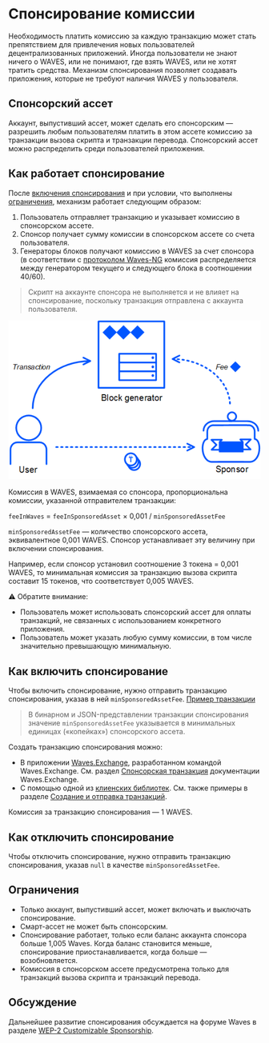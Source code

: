 # Спонсирование комиссии

Необходимость платить комиссию за каждую транзакцию может стать препятствием для привлечения новых пользователей децентрализованных приложений. Иногда пользователи не знают ничего о WAVES, или не понимают, где взять WAVES, или не хотят тратить средства. Механизм спонсирования позволяет создавать приложения, которые не требуют наличия WAVES у пользователя.

## Спонсорский ассет

Аккаунт, выпустивший ассет, может сделать его спонсорским — разрешить любым пользователям платить в этом ассете комиссию за транзакции вызова скрипта и транзакции перевода. Спонсорский ассет можно распределить среди пользователей приложения.

## Как работает спонсирование

После [включения спонсирования](#как-включить-спонсирование) и при условии, что выполнены [ограничения](#ограничения), механизм работает следующим образом:

1. Пользователь отправляет транзакцию и указывает комиссию в спонсорском ассете.
2. Спонсор получает сумму комиссии в спонсорском ассете со счета пользователя.
3. Генераторы блоков получают комиссию в WAVES за счет спонсора (в соответствии с [протоколом Waves-NG](/ru/blockchain/waves-protocol/waves-ng-protocol) комиссия распределяется между генератором текущего и следующего блока в соотношении 40/60).

> Скрипт на аккаунте спонсора не выполняется и не влияет на спонсирование, поскольку транзакция отправлена с аккаунта пользователя.

![](./_assets/sponsorship.png)

Комиссия в WAVES, взимаемая со спонсора, пропорциональна комиссии, указанной отправителем транзакции:

`feeInWaves` = `feeInSponsoredAsset` × 0,001 / `minSponsoredAssetFee`

`minSponsoredAssetFee` — количество спонсорского ассета, эквивалентное 0,001 WAVES. Спонсор устанавливает эту величину при включении спонсирования.

Например, если спонсор установил соотношение 3 токена = 0,001 WAVES, то минимальная комиссия за транзакцию вызова скрипта составит 15 токенов, что соответствует 0,005 WAVES.

:warning: Обратите внимание:

* Пользователь может использовать спонсорский ассет для оплаты транзакций, не связанных с использованием конкретного приложения.
* Пользователь может указать любую сумму комиссии, в том числе значительно превышающую минимальную.

## Как включить спонсирование

Чтобы включить спонсирование, нужно отправить транзакцию спонсирования, указав в ней `minSponsoredAssetFee`. [Пример транзакции](https://wavesexplorer.com/testnet/tx/5gHUMzmBfn4KP3tELzHtw3EYR947rzWUp5PuyF7hUW23)

> В бинарном и JSON-представлении транзакции спонсирования значение `minSponsoredAssetFee` указывается в минимальных единицах («копейках») спонсорского ассета.

Создать транзакцию спонсирования можно:
* В приложении [Waves.Exchange](https://waves.exchange/), разработанном командой Waves.Exchange. См. раздел [Спонсорская транзакция](https://docs.waves.exchange/ru/waves-exchange/waves-exchange-online-desktop/online-desktop-asset/online-desktop-sponsored-trx) документации Waves.Exchange.
* С помощью одной из [клиенских библиотек](/ru/building-apps/waves-api-and-sdk/client-libraries/). См. также примеры в разделе [Создание и отправка транзакций](/ru/building-apps/how-to/basic/transaction).

Комиссия за транзакцию спонсирования — 1 WAVES.

## Как отключить спонсирование

Чтобы отключить спонсирование, нужно отправить транзакцию спонсирования, указав `null` в качестве `minSponsoredAssetFee`.

## Ограничения

* Только аккаунт, выпустивший ассет, может включать и выключать спонсирование.
* Смарт-ассет не может быть спонсорским.
* Спонсирование работает, только если баланс аккаунта спонсора больше 1,005 Waves. Когда баланс становится меньше, спонсирование приостанавливается, когда больше — возобновляется.
* Комиссия в спонсорском ассете предусмотрена только для транзакций вызова скрипта и транзакций перевода.

## Обсуждение

Дальнейшее развитие спонсирования обсуждается на форуме Waves в разделе [WEP-2 Customizable Sponsorship](https://forum.wavesplatform.com/t/wep-2-customizable-sponsorship/15880).
